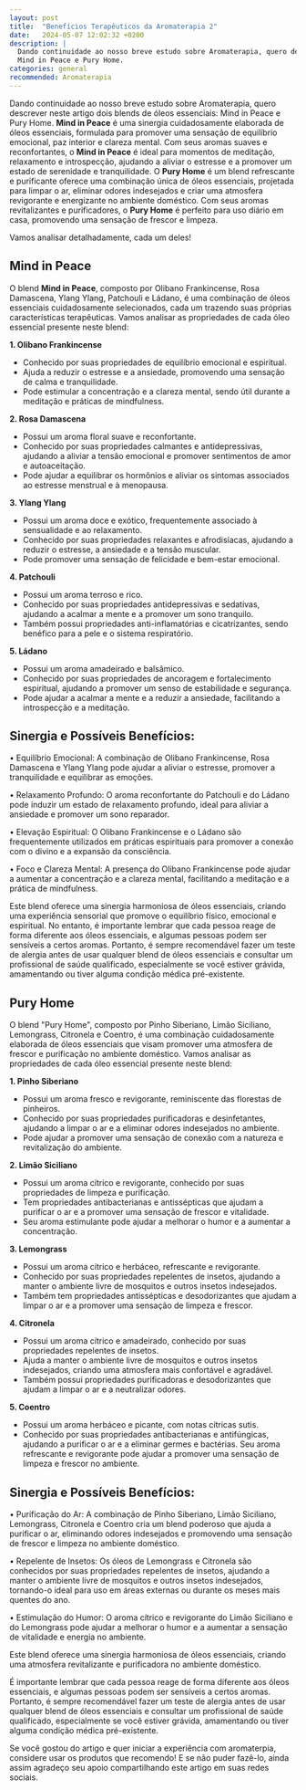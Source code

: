 ```yaml
---
layout: post
title:  "Benefícios Terapêuticos da Aromaterapia 2"
date:   2024-05-07 12:02:32 +0200
description: |
  Dando continuidade ao nosso breve estudo sobre Aromaterapia, quero descrever neste artigo dois blends de óleos essenciais: 
  Mind in Peace e Pury Home.
categories: general
recommended: Aromaterapia
---
```


Dando continuidade ao nosso breve estudo sobre Aromaterapia, quero descrever neste artigo dois blends de óleos essenciais: 
Mind in Peace e Pury Home.
**Mind in Peace** é uma sinergia cuidadosamente elaborada de óleos essenciais, formulada para promover uma sensação de equilíbrio 
emocional, paz interior e clareza mental. Com seus aromas suaves e reconfortantes, o **Mind in Peace** é ideal para momentos de 
meditação, relaxamento e introspecção, ajudando a aliviar o estresse e a promover um estado de serenidade e tranquilidade.
O **Pury Home** é um blend refrescante e purificante oferece uma combinação única de óleos essenciais, projetada para limpar o ar, 
eliminar odores indesejados e criar uma atmosfera revigorante e energizante no ambiente doméstico. Com seus aromas revitalizantes 
e purificadores, o **Pury Home** é perfeito para uso diário em casa, promovendo uma sensação de frescor e limpeza.

Vamos analisar detalhadamente, cada um deles!

## Mind in Peace

O blend **Mind in Peace**, composto por Olibano Frankincense, Rosa Damascena, Ylang Ylang, Patchouli e Ládano, é uma combinação de 
óleos essenciais cuidadosamente selecionados, cada um trazendo suas próprias características terapêuticas. Vamos analisar as 
propriedades de cada óleo essencial presente neste blend:

**1.	Olibano Frankincense**
- 	Conhecido por suas propriedades de equilíbrio emocional e espiritual.
- 	Ajuda a reduzir o estresse e a ansiedade, promovendo uma sensação de calma e tranquilidade.
- 	Pode estimular a concentração e a clareza mental, sendo útil durante a meditação e práticas de mindfulness.

**2.	Rosa Damascena**
- 	Possui um aroma floral suave e reconfortante.
- 	Conhecido por suas propriedades calmantes e antidepressivas, ajudando a aliviar a tensão emocional e promover 
    sentimentos de amor e autoaceitação.
- 	Pode ajudar a equilibrar os hormônios e aliviar os sintomas associados ao estresse menstrual e à menopausa.

**3.	Ylang Ylang**
-  	Possui um aroma doce e exótico, frequentemente associado à sensualidade e ao relaxamento.
-  	Conhecido por suas propriedades relaxantes e afrodisíacas, ajudando a reduzir o estresse, a ansiedade e a tensão muscular.
-  	Pode promover uma sensação de felicidade e bem-estar emocional.

**4.	Patchouli**
-   Possui um aroma terroso e rico.
-  	Conhecido por suas propriedades antidepressivas e sedativas, ajudando a acalmar a mente e a promover um sono tranquilo.
-  	Também possui propriedades anti-inflamatórias e cicatrizantes, sendo benéfico para a pele e o sistema respiratório.

**5.	Ládano**
-  	Possui um aroma amadeirado e balsâmico.
-  	Conhecido por suas propriedades de ancoragem e fortalecimento espiritual, ajudando a promover um senso de estabilidade e segurança.
-  	Pode ajudar a acalmar a mente e a reduzir a ansiedade, facilitando a introspecção e a meditação.

## Sinergia e Possíveis Benefícios:

•	Equilíbrio Emocional: A combinação de Olibano Frankincense, Rosa Damascena e Ylang Ylang pode ajudar a aliviar o estresse, promover 
  a tranquilidade e equilibrar as emoções.
  
•	Relaxamento Profundo: O aroma reconfortante do Patchouli e do Ládano pode induzir um estado de relaxamento profundo, ideal para 
  aliviar a ansiedade e promover um sono reparador.
  
•	Elevação Espiritual: O Olibano Frankincense e o Ládano são frequentemente utilizados em práticas espirituais para promover a conexão 
  com o divino e a expansão da consciência.
  
•	Foco e Clareza Mental: A presença do Olibano Frankincense pode ajudar a aumentar a concentração e a clareza mental, facilitando a meditação 
  e a prática de mindfulness.
  
Este blend oferece uma sinergia harmoniosa de óleos essenciais, criando uma experiência sensorial que promove o equilíbrio físico, 
emocional e espiritual. No entanto, é importante lembrar que cada pessoa reage de forma diferente aos óleos essenciais, e algumas 
pessoas podem ser sensíveis a certos aromas. Portanto, é sempre recomendável fazer um teste de alergia antes de usar qualquer blend 
de óleos essenciais e consultar um profissional de saúde qualificado, especialmente se você estiver grávida, amamentando ou tiver alguma 
condição médica pré-existente.

## Pury Home

O blend "Pury Home", composto por Pinho Siberiano, Limão Siciliano, Lemongrass, Citronela e Coentro, é uma combinação cuidadosamente 
elaborada de óleos essenciais que visam promover uma atmosfera de frescor e purificação no ambiente doméstico. Vamos analisar as propriedades 
de cada óleo essencial presente neste blend:

**1.	Pinho Siberiano**
-  	Possui um aroma fresco e revigorante, reminiscente das florestas de pinheiros.
-  	Conhecido por suas propriedades purificadoras e desinfetantes, ajudando a limpar o ar e a eliminar odores indesejados no ambiente.
-  	Pode ajudar a promover uma sensação de conexão com a natureza e revitalização do ambiente.

**2.	Limão Siciliano**
-  	Possui um aroma cítrico e revigorante, conhecido por suas propriedades de limpeza e purificação.
-  	Tem propriedades antibacterianas e antissépticas que ajudam a purificar o ar e a promover uma sensação de frescor e vitalidade.
-  	Seu aroma estimulante pode ajudar a melhorar o humor e a aumentar a concentração.

**3.	Lemongrass**
-  	Possui um aroma cítrico e herbáceo, refrescante e revigorante.
-  	Conhecido por suas propriedades repelentes de insetos, ajudando a manter o ambiente livre de mosquitos e outros insetos indesejados.
-  	Também tem propriedades antissépticas e desodorizantes que ajudam a limpar o ar e a promover uma sensação de limpeza e frescor.

**4.	Citronela**
-  	Possui um aroma cítrico e amadeirado, conhecido por suas propriedades repelentes de insetos.
-  	Ajuda a manter o ambiente livre de mosquitos e outros insetos indesejados, criando uma atmosfera mais confortável e agradável.
-  	Também possui propriedades purificadoras e desodorizantes que ajudam a limpar o ar e a neutralizar odores.

**5.	Coentro**
-  	Possui um aroma herbáceo e picante, com notas cítricas sutis.
-  	Conhecido por suas propriedades antibacterianas e antifúngicas, ajudando a purificar o ar e a eliminar germes e bactérias.
  	Seu aroma refrescante e revigorante pode ajudar a promover uma sensação de limpeza e frescor no ambiente.

## Sinergia e Possíveis Benefícios:

•	Purificação do Ar: A combinação de Pinho Siberiano, Limão Siciliano, Lemongrass, Citronela e Coentro cria um blend poderoso que 
  ajuda a purificar o ar, eliminando odores indesejados e promovendo uma sensação de frescor e limpeza no ambiente doméstico.
  
•	Repelente de Insetos: Os óleos de Lemongrass e Citronela são conhecidos por suas propriedades repelentes de insetos, ajudando a 
  manter o ambiente livre de mosquitos e outros insetos indesejados, tornando-o ideal para uso em áreas externas ou durante os meses 
  mais quentes do ano.
  
•	Estimulação do Humor: O aroma cítrico e revigorante do Limão Siciliano e do Lemongrass pode ajudar a melhorar o humor e a aumentar a 
  sensação de vitalidade e energia no ambiente.

  
Este blend oferece uma sinergia harmoniosa de óleos essenciais, criando uma atmosfera revitalizante e purificadora no ambiente doméstico. 

É importante lembrar que cada pessoa reage de forma diferente aos óleos essenciais, e algumas pessoas podem ser sensíveis a 
certos aromas. Portanto, é sempre recomendável fazer um teste de alergia antes de usar qualquer blend de óleos essenciais e consultar 
um profissional de saúde qualificado, especialmente se você estiver grávida, amamentando ou tiver alguma condição médica pré-existente.

Se você gostou do artigo e quer iniciar a experiência com aromaterpia, considere usar os produtos que recomendo! E se não puder fazê-lo, ainda assim agradeço seu apoio compartilhando este artigo em suas redes sociais.

